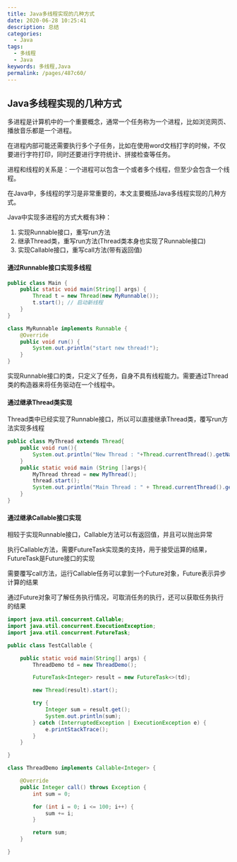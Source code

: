 ```yaml
---
title: Java多线程实现的几种方式
date: 2020-06-28 10:25:41
description: 总结
categories: 
  - Java
tags: 
  - 多线程
  - Java
keywords: 多线程,Java
permalink: /pages/487c60/
---
```


## Java多线程实现的几种方式

多进程是计算机中的一个重要概念，通常一个任务称为一个进程，比如浏览网页、播放音乐都是一个进程。

在进程内部可能还需要执行多个子任务，比如在使用word文档打字的时候，不仅要进行字符打印，同时还要进行字符统计、拼接检查等任务。

进程和线程的关系是：一个进程可以包含一个或者多个线程，但至少会包含一个线程。

在Java中，多线程的学习是非常重要的，本文主要概括Java多线程实现的几种方式。

 <!--more-->

Java中实现多进程的方式大概有3种：

1. 实现Runnable接口，重写run方法
2. 继承Thread类，重写run方法(Thread类本身也实现了Runnable接口)
3. 实现Callable接口，重写call方法(带有返回值)

#### 通过Runnable接口实现多线程

```java
public class Main {
    public static void main(String[] args) {
        Thread t = new Thread(new MyRunnable());
        t.start(); // 启动新线程
    }
}

class MyRunnable implements Runnable {
    @Override
    public void run() {
        System.out.println("start new thread!");
    }
}

```

实现Runnable接口的类，只定义了任务，自身不具有线程能力。需要通过Thread类的构造器来将任务驱动在一个线程中。

#### 通过继承Thread类实现

Thread类中已经实现了Runnable接口，所以可以直接继承Thread类，覆写run方法实现多线程

```java
public class MyThread extends Thread{
    public void run(){
        System.out.println("New Thread : "+Thread.currentThread().getName());
    }
    public static void main (String []args){
        MyThread thread = new MyThread();
        thread.start();
        System.out.println("Main Thread : " + Thread.currentThread().getName());
    }
}
```

#### 通过继承Callable接口实现

相较于实现Runnable接口，Callable方法可以有返回值，并且可以抛出异常

执行Callable方法，需要FutureTask实现类的支持，用于接受运算的结果，FutureTask是Future接口的实现

需要覆写call方法，运行Callable任务可以拿到一个Future对象，Future表示异步计算的结果

通过Future对象可了解任务执行情况，可取消任务的执行，还可以获取任务执行的结果

```java
import java.util.concurrent.Callable;
import java.util.concurrent.ExecutionException;
import java.util.concurrent.FutureTask;

public class TestCallable {

    public static void main(String[] args) {
        ThreadDemo td = new ThreadDemo();

        FutureTask<Integer> result = new FutureTask<>(td);

        new Thread(result).start();

        try {
            Integer sum = result.get();
            System.out.println(sum);
        } catch (InterruptedException | ExecutionException e) {
            e.printStackTrace();
        }
    }

}

class ThreadDemo implements Callable<Integer> {

    @Override
    public Integer call() throws Exception {
        int sum = 0;

        for (int i = 0; i <= 100; i++) {
            sum += i;
        }

        return sum;
    }

}
```



